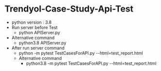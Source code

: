# Trendyol-Case-Study-Api-Test

- python version : 3.8
- Run server before Test
  - python APIServer.py
- Alternative command
  - python3.8 APIServer.py
- After run server command
  - python -m pytest TestCasesForAPI.py --html=test_report.html
  - Alternative command
    - python3.8 -m pytest TestCasesForAPI.py --html=test_report.html
